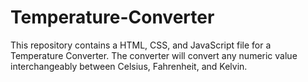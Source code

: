 # Temperature-Converter
This repository contains a HTML, CSS, and JavaScript file for a Temperature Converter. The converter will convert any numeric value interchangeably between Celsius, Fahrenheit, and Kelvin. 
